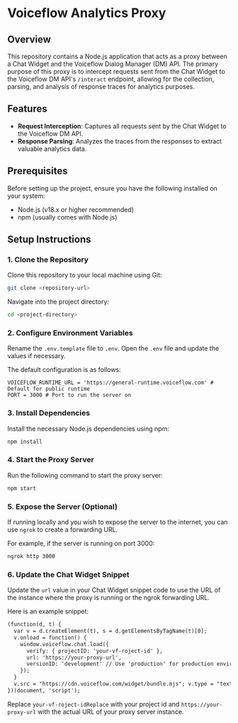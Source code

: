 # Voiceflow Analytics Proxy

## Overview

This repository contains a Node.js application that acts as a proxy between a Chat Widget and the Voiceflow Dialog Manager (DM) API. The primary purpose of this proxy is to intercept requests sent from the Chat Widget to the Voiceflow DM API's `/interact` endpoint, allowing for the collection, parsing, and analysis of response traces for analytics purposes.

## Features

- **Request Interception**: Captures all requests sent by the Chat Widget to the Voiceflow DM API.
- **Response Parsing**: Analyzes the traces from the responses to extract valuable analytics data.

## Prerequisites

Before setting up the project, ensure you have the following installed on your system:

- Node.js (v18.x or higher recommended)
- npm (usually comes with Node.js)

## Setup Instructions

### 1. Clone the Repository

Clone this repository to your local machine using Git:

```bash
git clone <repository-url>
```

Navigate into the project directory:

```bash
cd <project-directory>
```

### 2. Configure Environment Variables

Rename the `.env.template` file to `.env`. Open the `.env` file and update the values if necessary.

The default configuration is as follows:

```
VOICEFLOW_RUNTIME_URL = 'https://general-runtime.voiceflow.com' # Default for public runtime
PORT = 3000 # Port to run the server on
```

### 3. Install Dependencies

Install the necessary Node.js dependencies using npm:

```bash
npm install
```

### 4. Start the Proxy Server

Run the following command to start the proxy server:

```bash
npm start
```

### 5. Expose the Server (Optional)

If running locally and you wish to expose the server to the internet, you can use `ngrok` to create a forwarding URL.

For example, if the server is running on port 3000:

```bash
ngrok http 3000
```

### 6. Update the Chat Widget Snippet

Update the `url` value in your Chat Widget snippet code to use the URL of the instance where the proxy is running or the ngrok forwarding URL.

Here is an example snippet:

```html
(function(d, t) {
  var v = d.createElement(t), s = d.getElementsByTagName(t)[0];
  v.onload = function() {
    window.voiceflow.chat.load({
      verify: { projectID: 'your-vf-roject-id' },
      url: 'https://your-proxy-url',
      versionID: 'development' // Use 'production' for production environments
    });
  }
  v.src = "https://cdn.voiceflow.com/widget/bundle.mjs"; v.type = "text/javascript"; s.parentNode.insertBefore(v, s);
})(document, 'script');
```

Replace `your-vf-roject-idReplace` with your project id and `https://your-proxy-url` with the actual URL of your proxy server instance.

